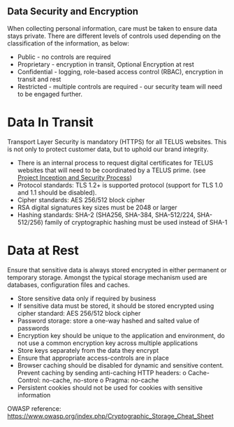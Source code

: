 ## Data Security and Encryption

When collecting personal information, care must be taken to ensure data stays private.
There are different levels of controls used depending on the classification of the information, as below:
- Public - no controls are required
- Proprietary - encryption in transit, Optional Encryption at rest
- Confidential - logging, role-based access control (RBAC), encryption in transit and rest
- Restricted - multiple controls are required - our security team will need to be engaged further.

# Data In Transit

Transport Layer Security is mandatory (HTTPS) for all TELUS websites. This is not only to protect customer data, but to uphold our brand integrity.
- There is an internal process to request digital certificates for TELUS websites that will need to be coordinated by a TELUS prime. (see [Project Inception and Security Process](project-inception-and-security-process.md))
- Protocol standards: TLS 1.2+ is supported protocol (support for TLS 1.0 and 1.1 should be disabled).
- Cipher standards: AES 256/512 block cipher
- RSA digital signatures key sizes must be 2048 or larger
- Hashing standards: SHA-2 (SHA256, SHA-384, SHA-512/224, SHA-512/256) family of cryptographic hashing must be used instead of SHA-1

# Data at Rest

Ensure that sensitive data is always stored encrypted in either permanent or temporary storage. Amongst the typical storage mechanism used are databases, configuration files and caches.
- Store sensitive data only if required by business
- If sensitive data must be stored, it should be stored encrypted using cipher standard: AES 256/512 block cipher
- Password storage: store a one-way hashed and salted value of passwords
- Encryption key should be unique to the application and environment, do not use a common encryption key across multiple applications
- Store keys separately from the data they encrypt
- Ensure that appropriate access-controls are in place
- Browser caching should be disabled for dynamic and sensitive content. Prevent caching by sending anti-caching HTTP headers:
  o   Cache-Control: no-cache, no-store
  o   Pragma: no-cache
- Persistent cookies should not be used for cookies with sensitive information
 
OWASP reference: https://www.owasp.org/index.php/Cryptographic_Storage_Cheat_Sheet
